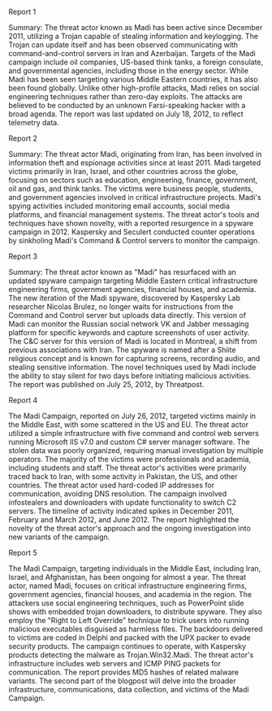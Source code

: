 
Report 1

Summary:
The threat actor known as Madi has been active since December 2011, utilizing a Trojan capable of stealing information and keylogging. The Trojan can update itself and has been observed communicating with command-and-control servers in Iran and Azerbaijan. Targets of the Madi campaign include oil companies, US-based think tanks, a foreign consulate, and governmental agencies, including those in the energy sector. While Madi has been seen targeting various Middle Eastern countries, it has also been found globally. Unlike other high-profile attacks, Madi relies on social engineering techniques rather than zero-day exploits. The attacks are believed to be conducted by an unknown Farsi-speaking hacker with a broad agenda. The report was last updated on July 18, 2012, to reflect telemetry data.





Report 2

Summary:
The threat actor Madi, originating from Iran, has been involved in information theft and espionage activities since at least 2011. Madi targeted victims primarily in Iran, Israel, and other countries across the globe, focusing on sectors such as education, engineering, finance, government, oil and gas, and think tanks. The victims were business people, students, and government agencies involved in critical infrastructure projects. Madi's spying activities included monitoring email accounts, social media platforms, and financial management systems. The threat actor's tools and techniques have shown novelty, with a reported resurgence in a spyware campaign in 2012. Kaspersky and Seculert conducted counter operations by sinkholing Madi's Command & Control servers to monitor the campaign.





Report 3

Summary:
The threat actor known as "Madi" has resurfaced with an updated spyware campaign targeting Middle Eastern critical infrastructure engineering firms, government agencies, financial houses, and academia. The new iteration of the Madi spyware, discovered by Kaspersky Lab researcher Nicolas Brulez, no longer waits for instructions from the Command and Control server but uploads data directly. This version of Madi can monitor the Russian social network VK and Jabber messaging platform for specific keywords and capture screenshots of user activity. The C&C server for this version of Madi is located in Montreal, a shift from previous associations with Iran. The spyware is named after a Shiite religious concept and is known for capturing screens, recording audio, and stealing sensitive information. The novel techniques used by Madi include the ability to stay silent for two days before initiating malicious activities. The report was published on July 25, 2012, by Threatpost.





Report 4

The Madi Campaign, reported on July 26, 2012, targeted victims mainly in the Middle East, with some scattered in the US and EU. The threat actor utilized a simple infrastructure with five command and control web servers running Microsoft IIS v7.0 and custom C# server manager software. The stolen data was poorly organized, requiring manual investigation by multiple operators. The majority of the victims were professionals and academia, including students and staff. The threat actor's activities were primarily traced back to Iran, with some activity in Pakistan, the US, and other countries. The threat actor used hard-coded IP addresses for communication, avoiding DNS resolution. The campaign involved infostealers and downloaders with update functionality to switch C2 servers. The timeline of activity indicated spikes in December 2011, February and March 2012, and June 2012. The report highlighted the novelty of the threat actor's approach and the ongoing investigation into new variants of the campaign.





Report 5

The Madi Campaign, targeting individuals in the Middle East, including Iran, Israel, and Afghanistan, has been ongoing for almost a year. The threat actor, named Madi, focuses on critical infrastructure engineering firms, government agencies, financial houses, and academia in the region. The attackers use social engineering techniques, such as PowerPoint slide shows with embedded trojan downloaders, to distribute spyware. They also employ the "Right to Left Override" technique to trick users into running malicious executables disguised as harmless files. The backdoors delivered to victims are coded in Delphi and packed with the UPX packer to evade security products. The campaign continues to operate, with Kaspersky products detecting the malware as Trojan.Win32.Madi. The threat actor's infrastructure includes web servers and ICMP PING packets for communication. The report provides MD5 hashes of related malware variants. The second part of the blogpost will delve into the broader infrastructure, communications, data collection, and victims of the Madi Campaign.


